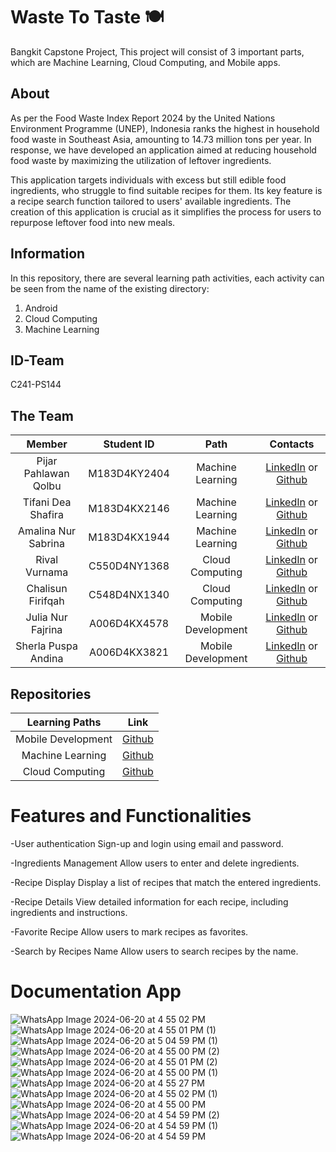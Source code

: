 # Waste To Taste 🍽
Bangkit Capstone Project, 
This project will consist of 3 important parts, which are Machine Learning, Cloud Computing, and Mobile apps.

## About
As per the Food Waste Index Report 2024 by the United Nations Environment Programme (UNEP), Indonesia ranks the highest in household food waste in Southeast Asia, amounting to 14.73 million tons per year. In response, we have developed an application aimed at reducing household food waste by maximizing the utilization of leftover ingredients. 

This application targets individuals with excess but still edible food ingredients, who struggle to find suitable recipes for them. Its key feature is a recipe search function tailored to users' available ingredients. The creation of this application is crucial as it simplifies the process for users to repurpose leftover food into new meals.

## Information
In this repository, there are several learning path activities, each activity can be seen from the name of the existing directory:
1. Android
2. Cloud Computing
3. Machine Learning

## ID-Team
C241-PS144

## The Team

|            Member           |  Student ID  |        Path        |                                                         Contacts                                                      
| :-------------------------: | :--------:   | :----------------: | :-----------------------------------------------------------------------------------------------------------------: |
|     Pijar Pahlawan Qolbu    | M183D4KY2404 |  Machine Learning  |  [LinkedIn]() or [Github](https://github.com/pijarpahlawan)                                                         |
|      Tifani Dea Shafira     | M183D4KX2146 |  Machine Learning  |  [LinkedIn]() or [Github]()                                                                                         |
|     Amalina Nur Sabrina     | M183D4KX1944 |  Machine Learning  |  [LinkedIn]() or [Github]()                                                                                         |
|      Rival Vurnama          | C550D4NY1368 |   Cloud Computing  |  [LinkedIn]() or [Github]()                                                                                         |  
|      Chalisun Firifqah      | C548D4NX1340 |   Cloud Computing  |  [LinkedIn]() or [Github](https://github.com/Chafirqh)                                                              |
|      Julia Nur Fajrina      | A006D4KX4578 | Mobile Development |  [LinkedIn]() or [Github]()                                                                                         |
|     Sherla Puspa Andina     | A006D4KX3821 | Mobile Development |  [LinkedIn]() or [Github](https://github.com/sherlapuspa)                                                                                         |

## Repositories

|   Learning Paths   |                                Link                                |
| :----------------: | :----------------------------------------------------------------: |
| Mobile Development | [Github](https://github.com/WasteToTaste-C241-PS144/WasteToTaste)  |
|  Machine Learning  | [Github](https://github.com/WasteToTaste-C241-PS144/wtt-api)       |
|   Cloud Computing  | [Github](https://github.com/WasteToTaste-C241-PS144/CC_Auth)       |


# Features and Functionalities
-User authentication
Sign-up and login using email and password.

-Ingredients Management
Allow users to enter and delete ingredients.

-Recipe Display
Display a list of recipes that match the entered ingredients. 

-Recipe Details
View detailed information for each recipe, including ingredients and instructions.

-Favorite Recipe
Allow users to mark recipes as favorites.

-Search by Recipes Name
Allow users to search recipes by the name.


# Documentation App

![WhatsApp Image 2024-06-20 at 4 55 02 PM](https://github.com/WasteToTaste-C241-PS144/WasteToTaste/assets/106097005/c3c06921-e7fc-4b72-a042-ac50bd540c0f)
![WhatsApp Image 2024-06-20 at 4 55 01 PM (1)](https://github.com/WasteToTaste-C241-PS144/WasteToTaste/assets/106097005/a5f60bb9-1913-4563-a7bd-2b68d4782a60)
![WhatsApp Image 2024-06-20 at 5 04 59 PM (1)](https://github.com/WasteToTaste-C241-PS144/WasteToTaste/assets/106097005/13b3304f-b118-4934-92e2-2d4493160622)
![WhatsApp Image 2024-06-20 at 4 55 00 PM (2)](https://github.com/WasteToTaste-C241-PS144/WasteToTaste/assets/106097005/5ef51ca0-ec4d-4b4f-b941-80d93f286c1a)
![WhatsApp Image 2024-06-20 at 4 55 01 PM (2)](https://github.com/WasteToTaste-C241-PS144/WasteToTaste/assets/106097005/38fee858-b4a0-400f-a5c1-628e3906f9bb)
![WhatsApp Image 2024-06-20 at 4 55 00 PM (1)](https://github.com/WasteToTaste-C241-PS144/WasteToTaste/assets/106097005/d12581ac-9044-4f34-beaf-296e69b40287)
![WhatsApp Image 2024-06-20 at 4 55 27 PM](https://github.com/WasteToTaste-C241-PS144/.github/assets/106097005/ae28bf1a-e47f-4cc1-9a0c-237798f37569)
![WhatsApp Image 2024-06-20 at 4 55 02 PM (1)](https://github.com/WasteToTaste-C241-PS144/.github/assets/106097005/d99ae402-83ad-4346-a08a-ec6ef3212ac5)
![WhatsApp Image 2024-06-20 at 4 55 00 PM](https://github.com/WasteToTaste-C241-PS144/.github/assets/106097005/f4fa29e1-b0bc-406b-ae2a-f6a6eefa5dc1)
![WhatsApp Image 2024-06-20 at 4 54 59 PM (2)](https://github.com/WasteToTaste-C241-PS144/.github/assets/106097005/7bed7930-f5dc-4734-b160-353882468e9a)
![WhatsApp Image 2024-06-20 at 4 54 59 PM (1)](https://github.com/WasteToTaste-C241-PS144/.github/assets/106097005/31467677-5547-4ff2-82ee-55a42892d6d6)
![WhatsApp Image 2024-06-20 at 4 54 59 PM](https://github.com/WasteToTaste-C241-PS144/.github/assets/106097005/71e3d19e-0d2f-4a76-8812-778dcfb11dbc)

<!--

**Here are some ideas to get you started:**

🙋‍♀️ A short introduction - what is your organization all about?
🌈 Contribution guidelines - how can the community get involved?
👩‍💻 Useful resources - where can the community find your docs? Is there anything else the community should know?
🍿 Fun facts - what does your team eat for breakfast?
🧙 Remember, you can do mighty things with the power of [Markdown](https://docs.github.com/github/writing-on-github/getting-started-with-writing-and-formatting-on-github/basic-writing-and-formatting-syntax)
-->
